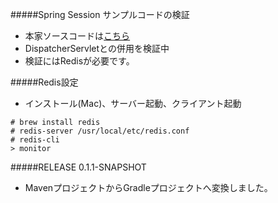 #####Spring Session サンプルコードの検証
* 本家ソースコードは[こちら](https://github.com/spring-projects/spring-session/tree/master/samples/httpsession-xml)
* DispatcherServletとの併用を検証中
* 検証にはRedisが必要です。

#####Redis設定
* インストール(Mac)、サーバー起動、クライアント起動
```
# brew install redis
# redis-server /usr/local/etc/redis.conf
# redis-cli
> monitor
```

#####RELEASE
0.1.1-SNAPSHOT
* MavenプロジェクトからGradleプロジェクトへ変換しました。
